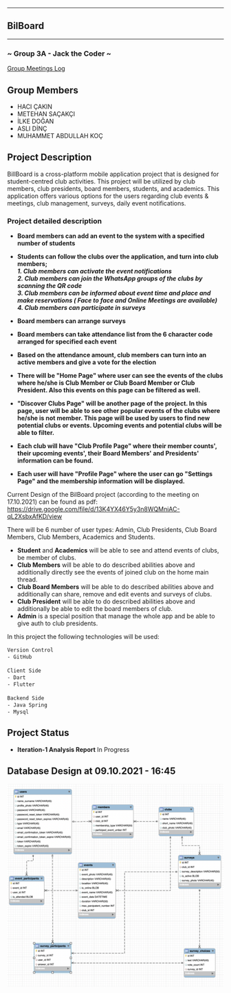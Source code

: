 ****
## BilBoard
****
### ~ Group 3A - Jack the Coder ~

[Group Meetings Log](group/meetingslog.md)
## Group Members
- HACI ÇAKIN
- METEHAN SAÇAKÇI
- İLKE DOĞAN
- ASLI DİNÇ
- MUHAMMET ABDULLAH KOÇ

## Project Description
BillBoard is a cross-platform mobile application project that is designed for student-centred club activities. This project will be utilized by club members, club presidents, board members, students, and academics. This application offers various options for the users regarding club events & meetings, club management, surveys, daily event notifications.

### Project detailed description
+ **Board members can add an event to the system with a specified number of students**                              
+ **Students can follow the clubs  over the application, and turn into club members;**                              <br />
***1.   Club members can activate the event notifications***     
***2.   Club members can join the WhatsApp groups of the clubs by scanning the QR code***      
***3.   Club members can be informed about event time and place and make reservations ( Face to face and Online Meetings are available)***    
***4.   Club members can participate in surveys***     
+ **Board members can arrange  surveys**                                                                             
+ **Board members can  take attendance list from the 6 character code arranged for specified each event**                     
+ **Based on the attendance amount, club members can turn into an active members and give a vote for the election**  

+ **There will be "Home Page" where user can see the events of the clubs where he/she is Club Member or Club Board Member or Club President. Also this events on this page can be filtered as well.**
+ **"Discover Clubs Page" will be another page of the project. In this page, user will be able to see other popular events of the clubs where he/she is not member. This page will be used by users to find new potential clubs or events. Upcoming events and potential clubs will be able to filter.**
+ **Each club will have "Club Profile Page" where their member counts', their upcoming events', their Board Members' and Presidents' information can be found.**
+ **Each user will have "Profile Page" where the user can go "Settings Page" and the membership information will be displayed.**

Current Design of the BilBoard project (according to the meeting on 17.10.2021) can be found as pdf: https://drive.google.com/file/d/13K4YX46Y5y3n8WQMniAC-qL2XsbxAfKD/view

There will be 6 number of user types: Admin, Club Presidents, Club Board Members, Club Members, Academics and Students.

- **Student** and **Academics** will be able to see and attend events of clubs, be member of clubs.
- **Club Members** will be able to do described abilities above and additionally directly see the events of joined club on the home main thread.
- **Club Board Members** will be able to do described abilities above and additionally can share, remove and edit events and surveys of clubs.
- **Club President** will be able to do described abilities above and additionally be able to edit the board members of club.
- **Admin** is a special position that manage the whole app and be able to give auth to club presidents.

In this project the following technologies will be used:

```
Version Control
- GitHub

Client Side
- Dart
- Flutter

Backend Side
- Java Spring
- Mysql
```

## Project Status
+ **Iteration-1 Analysis Report** In Progress

## Database Design at 09.10.2021 - 16:45
![Mysql Table Design](/mysql_models.png)
